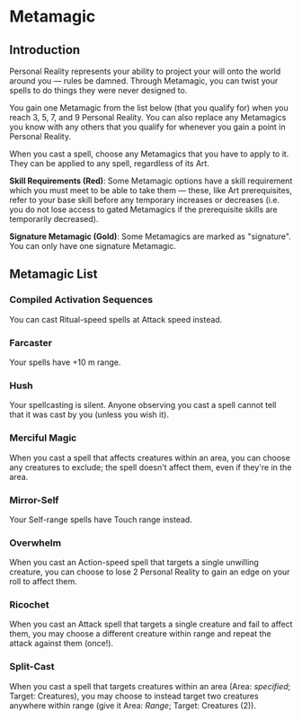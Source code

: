 # Metamagic

## Introduction

Personal Reality represents your ability to project your will onto the world around you — rules be damned. Through Metamagic, you can twist your spells to do things they were never designed to.

You gain one Metamagic from the list below (that you qualify for) when you reach 3, 5, 7, and 9 Personal Reality. You can also replace any Metamagics you know with any others that you qualify for whenever you gain a point in Personal Reality.

When you cast a spell, choose any Metamagics that you have to apply to it. They can be applied to any spell, regardless of its Art.

**Skill Requirements (Red)**: Some Metamagic options have a skill requirement which you must meet to be able to take them — these, like Art prerequisites, refer to your base skill before any temporary increases or decreases (i.e. you do not lose access to gated Metamagics if the prerequisite skills are temporarily decreased).

**Signature Metamagic (Gold)**: Some Metamagics are marked as "signature". You can only have one signature Metamagic.

## Metamagic List

### Compiled Activation Sequences

<MetamagicCard
title="Compiled Activation Sequences"
type="restricted"
restriction="Arcane (6)">
You can cast Ritual-speed spells at Attack speed instead.
</MetamagicCard>

### Farcaster

<MetamagicCard
title="Farcaster"
type="signature">
Your spells have +10 m range.
</MetamagicCard>

### Hush

<MetamagicCard
title="Hush">
Your spellcasting is silent. Anyone observing you cast a spell cannot tell that it was cast by you (unless you wish it).
</MetamagicCard>

### Merciful Magic

<MetamagicCard
title="Merciful Magic">
When you cast a spell that affects creatures within an area, you can choose any creatures to exclude; the spell doesn't affect them, even if they're in the area.
</MetamagicCard>

### Mirror-Self

<MetamagicCard
title="Mirror-Self"
type="signature">
Your Self-range spells have Touch range instead.
</MetamagicCard>

### Overwhelm

<MetamagicCard
title="Overwhelm"
type="restricted"
restriction="Presence (6)">
When you cast an Action-speed spell that targets a single unwilling creature, you can choose to lose 2 Personal Reality to gain an edge on your roll to affect them.
</MetamagicCard>

### Ricochet

<MetamagicCard
title="Ricochet">
When you cast an Attack spell that targets a single creature and fail to affect them, you may choose a different creature within range and repeat the attack against them (once!).
</MetamagicCard>

### Split-Cast

<MetamagicCard
title="Split-Cast"
type="restricted"
restriction="Visualisation (4)">
When you cast a spell that targets creatures within an area (Area: _specified_; Target: Creatures), you may choose to instead target two creatures anywhere within range (give it Area: _Range_; Target: Creatures (2)).
</MetamagicCard>
